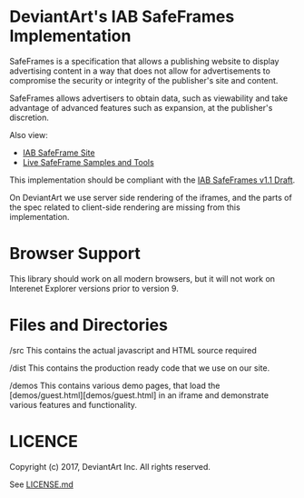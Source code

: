 DeviantArt's IAB SafeFrames Implementation
==========================================

SafeFrames is a specification that allows a publishing website 
to display advertising content in a way that does not allow
for advertisements to compromise the security or integrity
of the publisher's site and content.

SafeFrames allows advertisers to obtain data, such as 
viewability and take advantage of advanced features such
as expansion, at the publisher's discretion.

Also view:
 * [IAB SafeFrame Site](http://www.iab.net/safeframe)
 * [Live SafeFrame Samples and Tools](http://safeframes.net/)

This implementation should be compliant with the [IAB SafeFrames v1.1
Draft](https://www.iab.com/wp-content/uploads/2014/08/SafeFrames_v1.1_final.pdf).

On DeviantArt we use server side rendering of the iframes, and the parts of the
spec related to client-side rendering are missing from this implementation.

Browser Support
===============
This library should work on all modern browsers, but it will not work on
Interenet Explorer versions prior to version 9.

Files and Directories
=====================

  /src
        This contains the actual javascript and HTML source required
		
  /dist
        This contains the production ready code that we use on our site.

  /demos
        This contains various demo pages, that load the [demos/guest.html][demos/guest.html]
        in an iframe and demonstrate various features and functionality.


LICENCE
=======

Copyright (c) 2017, DeviantArt Inc.
All rights reserved.

See [LICENSE.md](LICENSE.md)
